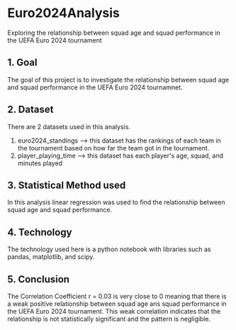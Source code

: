# Euro2024Analysis
Exploring the relationship between squad age and squad performance in the UEFA Euro 2024 tournament

## 1. Goal
The goal of this project is to investigate the relationship between squad age and squad performance in the UEFA Euro 2024 tournamnet. 

## 2. Dataset
There are 2 datasets used in this analysis.
1. euro2024_standings --> this dataset has the rankings of each team in the tournament based on how far the team got in the tournament.
2. player_playing_time --> this dataset has each player's age, squad, and minutes played

## 3. Statistical Method used
In this analysis linear regression was used to find the relationship between squad age and squad performance.

## 4. Technology 
The technology used here is a python notebook with libraries such as pandas, matplotlib, and scipy.

## 5. Conclusion
The Correlation Coefficient r = 0.03 is very close to 0 meaning that there is a weak positive relationship between squad age ans squad performance in the UEFA Euro 2024 tournament. This weak correlation indicates that the relationship is not statistically significant and the pattern is negligible.
